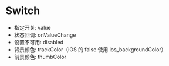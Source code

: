 # Switch
* 指定开关: value
* 状态回调: onValueChange
* 设置不可用: disabled
* 背景颜色: trackColor（iOS 的 false 使用 ios_backgroundColor）
* 前景颜色: thumbColor